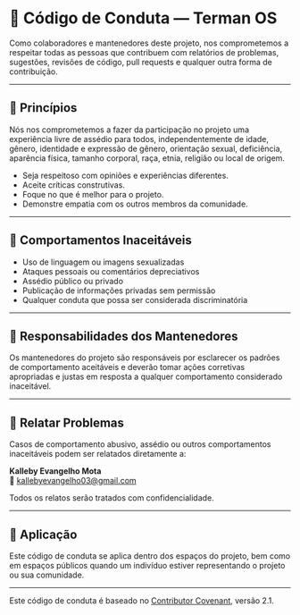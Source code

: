 # 📜 Código de Conduta — Terman OS

Como colaboradores e mantenedores deste projeto, nos comprometemos a respeitar todas as pessoas que contribuem com relatórios de problemas, sugestões, revisões de código, pull requests e qualquer outra forma de contribuição.

---

## 🧭 Princípios

Nós nos comprometemos a fazer da participação no projeto uma experiência livre de assédio para todos, independentemente de idade, gênero, identidade e expressão de gênero, orientação sexual, deficiência, aparência física, tamanho corporal, raça, etnia, religião ou local de origem.

- Seja respeitoso com opiniões e experiências diferentes.
- Aceite críticas construtivas.
- Foque no que é melhor para o projeto.
- Demonstre empatia com os outros membros da comunidade.

---

## 🚫 Comportamentos Inaceitáveis

- Uso de linguagem ou imagens sexualizadas
- Ataques pessoais ou comentários depreciativos
- Assédio público ou privado
- Publicação de informações privadas sem permissão
- Qualquer conduta que possa ser considerada discriminatória

---

## 📣 Responsabilidades dos Mantenedores

Os mantenedores do projeto são responsáveis por esclarecer os padrões de comportamento aceitáveis e deverão tomar ações corretivas apropriadas e justas em resposta a qualquer comportamento considerado inaceitável.

---

## 📩 Relatar Problemas

Casos de comportamento abusivo, assédio ou outros comportamentos inaceitáveis podem ser relatados diretamente a:

**Kalleby Evangelho Mota**  
📧 kallebyevangelho03@gmail.com

Todos os relatos serão tratados com confidencialidade.

---

## 📝 Aplicação

Este código de conduta se aplica dentro dos espaços do projeto, bem como em espaços públicos quando um indivíduo estiver representando o projeto ou sua comunidade.

---

Este código de conduta é baseado no [Contributor Covenant](https://www.contributor-covenant.org), versão 2.1.